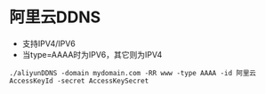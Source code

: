 # 阿里云DDNS
* 支持IPV4/IPV6
* 当type=AAAA时为IPV6，其它则为IPV4

```shell
./aliyunDDNS -domain mydomain.com -RR www -type AAAA -id 阿里云AccessKeyId -secret AccessKeySecret
```
